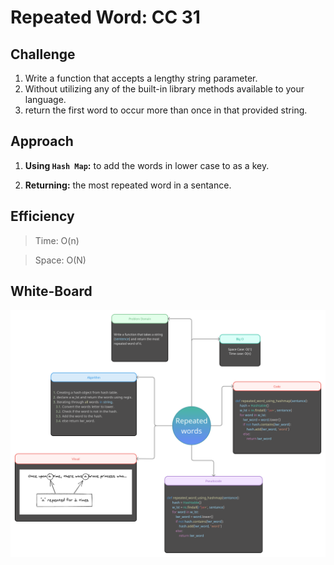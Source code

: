 # Repeated Word: CC 31

## Challenge 
1. Write a function that accepts a lengthy string parameter.
2. Without utilizing any of the built-in library methods available to your language. 
3. return the first word to occur more than once in that provided string.

## Approach 
1. **Using `Hash Map`:** to add the words in lower case to as a key.

2. **Returning:** the most repeated word in a sentance.

## Efficiency

> Time: O(n)

> Space: O(N)

## White-Board
![img](../assets/Repeated_words.png)